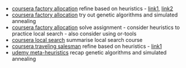 
- [coursera factory allocation](./Coursera%20:%20Discrete%20Optimization/facility_location/) refine based on heuristics - [link1](https://www.coursera.org/learn/discrete-optimization/discussions/forums/jHh3hVxGEeaB5hKc0EEGkQ/threads/CAyCA_aDEe6ihBJ8rUtP0Q), [link2](https://www.coursera.org/learn/discrete-optimization/discussions/forums/jHh3hVxGEeaB5hKc0EEGkQ/threads/hQXCrCerEeuZ9Q5xsF_ZCQ)
- [coursera factory allocation](./Coursera%20:%20Discrete%20Optimization/facility_location/) try out genetic algorithms and simulated annealing
- [coursera factory allocation](./Coursera%20:%20Discrete%20Optimization/traveling_salesman/) solve assignment - consider heuristics to practice local search - also consider using or-tools
- [coursera local search](./docs/local_search_notes.md) summarise local search course
- [coursera traveling salesman](./Coursera%20:%20Discrete%20Optimization/traveling_salesman/) refine based on heuristics - [link1](https://www.coursera.org/learn/discrete-optimization/discussions/forums/A-Z2EFxGEeaB5hKc0EEGkQ/threads/JrMdKrcrEemEzwqUFmtkBg)
- [udemy meta-heuristics](./Udemy%20:%20AI%20and%20Meta-Heuristics%20(Combinatorial%20Optimization)%20Python/) recap genetic algorithms and simulated annealing
